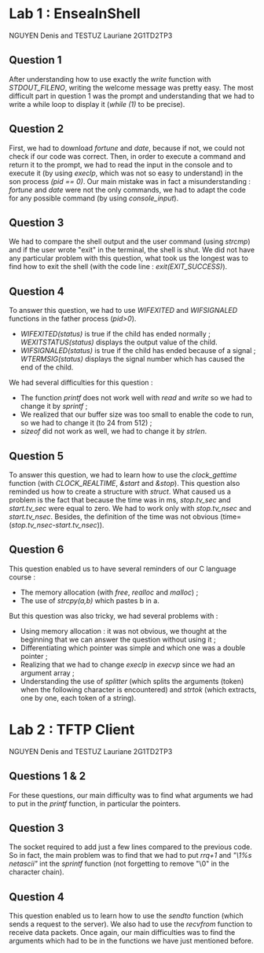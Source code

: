 # Lab 1 : EnseaInShell

NGUYEN Denis and TESTUZ Lauriane 2G1TD2TP3

## Question 1

After understanding how to use exactly the _write_ function with _STDOUT_FILENO_, writing the welcome message was pretty easy. The most difficult part in question 1 was the prompt and understanding that we had to write a while loop to display it (_while (1)_ to be precise).

## Question 2

First, we had to download _fortune_ and _date_, because if not, we could not check if our code was correct. Then, in order to execute a command and return it to the prompt, we had to read the input in the console and to execute it (by using _execlp_, which was not so easy to understand) in the son process _(pid == 0)_. Our main mistake was in fact a misunderstanding : _fortune_ and _date_ were not the only commands, we had to adapt the code for any possible command (by using _console_input_).

## Question 3

We had to compare the shell output and the user command (using _strcmp_) and if the user wrote "exit" in the terminal, the shell is shut. We did not have any particular problem with this question, what took us the longest was to find how to exit the shell (with the code line : _exit(EXIT_SUCCESS)_).

## Question 4

To answer this question, we had to use _WIFEXITED_ and _WIFSIGNALED_ functions in the father process (_pid>0_).
* _WIFEXITED(status)_ is true if the child has ended normally ; _WEXITSTATUS(status)_ displays the output value of the child.
* _WIFSIGNALED(status)_ is true if the child has ended because of a signal ; _WTERMSIG(status)_ displays the signal number which has caused the end of the child.

We had several difficulties for this question :
* The function _printf_ does not work well with _read_ and _write_ so we had to change it by _sprintf_ ;
* We realized that our buffer size was too small to enable the code to run, so we had to change it (to 24 from 512) ;
* _sizeof_ did not work as well, we had to change it by _strlen_.

## Question 5 

To answer this question, we had to learn how to use the _clock_gettime_ function (with _CLOCK_REALTIME_, _&start_ and _&stop_). This question also reminded us how to create a structure with _struct_. What caused us a problem is the fact that because the time was in ms, _stop.tv_sec_ and _start.tv_sec_ were equal to zero. We had to work only with _stop.tv_nsec_ and _start.tv_nsec_. Besides, the definition of the time was not obvious (time=(_stop.tv_nsec-start.tv_nsec_)).

## Question 6

This question enabled us to have several reminders of our C language course :
* The memory allocation (with _free_, _realloc_ and _malloc_) ;
* The use of _strcpy(a,b)_ which pastes b in a.

But this question was also tricky, we had several problems with :
* Using memory allocation : it was not obvious, we thought at the beginning that we can answer the question without using it ;
* Differentiating which pointer was simple and which one was a double pointer ;
* Realizing that we had to change _execlp_ in _execvp_ since we had an argument array ;
* Understanding the use of _splitter_ (which splits the arguments (token) when the following character is encountered) and _strtok_ (which extracts, one by one, each token of a string).




# Lab 2 : TFTP Client

NGUYEN Denis and TESTUZ Lauriane 2G1TD2TP3

## Questions 1 & 2

For these questions, our main difficulty was to find what arguments we had to put in the _printf_ function, in particular the pointers. 

## Question 3 

The socket required to add just a few lines compared to the previous code. So in fact, the main problem was to find that we had to put _rrq+1_ and _"\1%s netascii"_ int the _sprintf_ function (not forgetting to remove "\0" in the character chain).

## Question 4

This question enabled us to learn how to use the _sendto_ function (which sends a request to the server). We also had to use the _recvfrom_ function to receive data packets. Once again, our main difficulties was to find the arguments which had to be in the functions we have just mentioned before.
